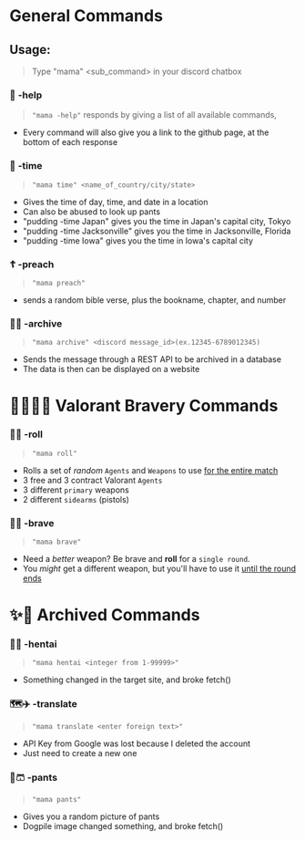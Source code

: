 # General Commands
   ## Usage:
   > Type "mama" <command> <sub_command> in your discord chatbox

   ### 🐙 **-help**
   > `"mama -help"` responds by giving a list of all available commands,
   - Every command will also give you a link to the github page, at the bottom of each response

   ### 📆 **-time**
   > `"mama time" <name_of_country/city/state>`
   - Gives the time of day, time, and date in a location
   - Can also be abused to look up pants
   - "pudding -time Japan" gives you the time in Japan's capital city, Tokyo
   - "pudding -time Jacksonville" gives you the time in Jacksonville, Florida
   - "pudding -time Iowa" gives you the time in Iowa's capital city

   ### ☦ **-preach**
   > `"mama preach"`
   - sends a random bible verse, plus the bookname, chapter, and number

   ### 📜📝 **-archive**
   > `"mama archive" <discord message_id>(ex.12345-6789012345)`
   - Sends the message through a REST API to be archived in a database
   - The data is then can be displayed on a website

# 👮‍♂️💂‍♂️ Valorant Bravery Commands
   ### 🎲🥞 **-roll** 
   > `"mama roll"` 
   - Rolls a set of *random* `Agents` and `Weapons` to use <ins>for the entire match</ins>
   - 3 free and 3 contract Valorant `Agents`
   - 3 different `primary` weapons 
   - 2 different `sidearms` (pistols)
   ### 🚒🔥 **-brave**
   > `"mama brave"` 
   - Need a *better* weapon? Be brave and **roll** for a `single round`. 
   - You *might* get a different weapon, but you'll have to use it <ins>until the round ends</ins>

# ✨🥰 Archived Commands
   ### 🍆💦 **-hentai**
   > `"mama hentai <integer from 1-99999>"`
   - Something changed in the target site, and broke fetch() 

   ### 🗺✈️ **-translate**
   > `"mama translate <enter foreign text>"`
   - API Key from Google was lost because I deleted the account
   - Just need to create a new one

   ### 👖🩳 **-pants**
   > `"mama pants"`
   - Gives you a random picture of pants
   - Dogpile image changed something, and broke fetch()